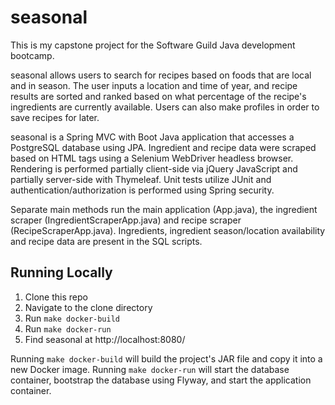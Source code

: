 # seasonal
This is my capstone project for the Software Guild Java development bootcamp.

seasonal allows users to search for recipes based on foods that are local and in season. The user inputs a location and time of year, and recipe results are sorted and ranked based on what percentage of the recipe's ingredients are currently available. Users can also make profiles in order to save recipes for later.

seasonal is a Spring MVC with Boot Java application that accesses a PostgreSQL database using JPA. Ingredient and recipe data were scraped based on HTML tags using a Selenium WebDriver headless browser. Rendering is performed partially client-side via jQuery JavaScript and partially server-side with Thymeleaf. Unit tests utilize JUnit and authentication/authorization is performed using Spring security. 

Separate main methods run the main application (App.java), the ingredient scraper (IngredientScraperApp.java) and recipe scraper (RecipeScraperApp.java). Ingredients, ingredient season/location availability and recipe data are present in the SQL scripts.

## Running Locally

1. Clone this repo
2. Navigate to the clone directory
3. Run `make docker-build`
4. Run `make docker-run`
5. Find seasonal at http://localhost:8080/

Running `make docker-build` will build the project's JAR file and copy it into a new Docker image. Running `make docker-run` will start the database container, bootstrap the database using Flyway, and start the application container.
